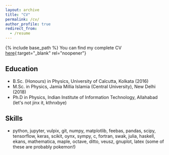 ```yaml
---
layout: archive
title: "CV"
permalink: /cv/
author_profile: true
redirect_from:
  - /resume
---
```


{% include base_path %}
You can find my complete CV [here](/files/CVsubhodeepiiita.pdf){:target="_blank" rel="noopener"}

## Education

* B.Sc. (Honours) in Physics, University of Calcutta, Kolkata (2016)
* M.Sc. in Physics, Jamia Millia Islamia (Central University), New Delhi (2018)
* Ph.D in Physics, Indian Institute of Information Technology, Allahabad (let's not jinx it, kthnxbye)

## Skills
* python, jupyter, vulpix, git, numpy, matplotlib, feebas, pandas, scipy, tensorflow, keras, scikit, oynx, sympy, c, fortran, swak, julia, haskell, ekans, mathematica, maple, octave, ditto, veusz, gnuplot, latex (some of these are probably pokemon!)
